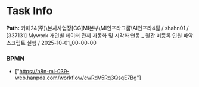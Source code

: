 # Task Info

**Path:** 카페24(주)\본사사업장\[CG]MI본부\MI인프라그룹\AI인프라4팀 / shahn01 / [337131] Mywork 개인별 데이터 관제 자동화 및 시각화 연동 _ 월간 미등록 인원 파악 스크립트 실행 / 2025-10-01_00-00-00

### BPMN
- ["https://n8n-mi-039-web.hanpda.com/workflow/cwRdV5Rq3QsqE7Bg"]

